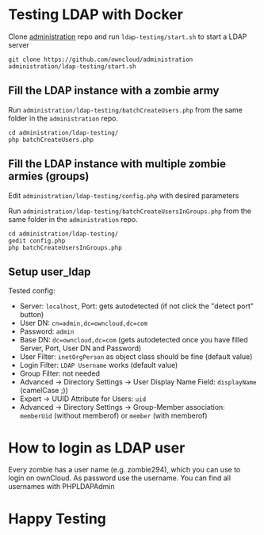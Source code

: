 # Testing LDAP with Docker

Clone [administration](https://github.com/owncloud/administration) repo and run `ldap-testing/start.sh` to start a LDAP server

```
git clone https://github.com/owncloud/administration
administration/ldap-testing/start.sh
```
## Fill the LDAP instance with a zombie army

Run `administration/ldap-testing/batchCreateUsers.php` from the same folder in the `administration` repo.

```
cd administration/ldap-testing/
php batchCreateUsers.php
```

## Fill the LDAP instance with multiple zombie armies (groups) 

Edit `administration/ldap-testing/config.php` with desired parameters

Run `administration/ldap-testing/batchCreateUsersInGroups.php` from the same folder in the `administration` repo.

```
cd administration/ldap-testing/
gedit config.php
php batchCreateUsersInGroups.php
```

## Setup user_ldap

Tested config:

* Server: `localhost`, Port: gets autodetected (if not click the "detect port" button)
* User DN: `cn=admin,dc=owncloud,dc=com`
* Password: `admin`
* Base DN: `dc=owncloud,dc=com` (gets autodetected once you have filled Server, Port, User DN and Password)
* User Filter: `inetOrgPerson` as object class should be fine (default value)
* Login Filter: `LDAP Username` works (default value)
* Group Filter: not needed
* Advanced -> Directory Settings -> User Display Name Field: `displayName` (camelCase ;))
* Expert -> UUID Attribute for Users: `uid`
* Advanced -> Directory Settings -> Group-Member association: `memberUid` (without memberof) or `member` (with memberof)

# How to login as LDAP user
Every zombie has a user name (e.g. zombie294), which you can use to login on ownCloud. As password use the username. You can find all usernames with PHPLDAPAdmin

# Happy Testing